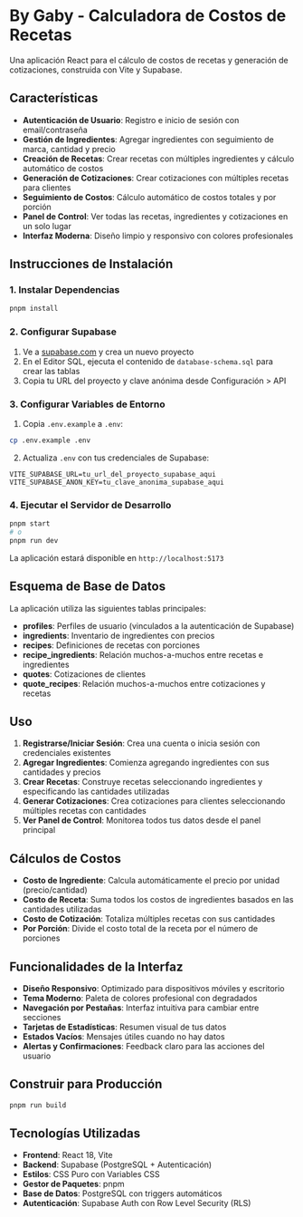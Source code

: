 # By Gaby - Calculadora de Costos de Recetas

Una aplicación React para el cálculo de costos de recetas y generación de cotizaciones, construida con Vite y Supabase.

## Características

- **Autenticación de Usuario**: Registro e inicio de sesión con email/contraseña
- **Gestión de Ingredientes**: Agregar ingredientes con seguimiento de marca, cantidad y precio
- **Creación de Recetas**: Crear recetas con múltiples ingredientes y cálculo automático de costos
- **Generación de Cotizaciones**: Crear cotizaciones con múltiples recetas para clientes
- **Seguimiento de Costos**: Cálculo automático de costos totales y por porción
- **Panel de Control**: Ver todas las recetas, ingredientes y cotizaciones en un solo lugar
- **Interfaz Moderna**: Diseño limpio y responsivo con colores profesionales

## Instrucciones de Instalación

### 1. Instalar Dependencias

```bash
pnpm install
```

### 2. Configurar Supabase

1. Ve a [supabase.com](https://supabase.com) y crea un nuevo proyecto
2. En el Editor SQL, ejecuta el contenido de `database-schema.sql` para crear las tablas
3. Copia tu URL del proyecto y clave anónima desde Configuración > API

### 3. Configurar Variables de Entorno

1. Copia `.env.example` a `.env`:
```bash
cp .env.example .env
```

2. Actualiza `.env` con tus credenciales de Supabase:
```
VITE_SUPABASE_URL=tu_url_del_proyecto_supabase_aqui
VITE_SUPABASE_ANON_KEY=tu_clave_anonima_supabase_aqui
```

### 4. Ejecutar el Servidor de Desarrollo

```bash
pnpm start
# o
pnpm run dev
```

La aplicación estará disponible en `http://localhost:5173`

## Esquema de Base de Datos

La aplicación utiliza las siguientes tablas principales:

- **profiles**: Perfiles de usuario (vinculados a la autenticación de Supabase)
- **ingredients**: Inventario de ingredientes con precios
- **recipes**: Definiciones de recetas con porciones
- **recipe_ingredients**: Relación muchos-a-muchos entre recetas e ingredientes
- **quotes**: Cotizaciones de clientes
- **quote_recipes**: Relación muchos-a-muchos entre cotizaciones y recetas

## Uso

1. **Registrarse/Iniciar Sesión**: Crea una cuenta o inicia sesión con credenciales existentes
2. **Agregar Ingredientes**: Comienza agregando ingredientes con sus cantidades y precios
3. **Crear Recetas**: Construye recetas seleccionando ingredientes y especificando las cantidades utilizadas
4. **Generar Cotizaciones**: Crea cotizaciones para clientes seleccionando múltiples recetas con cantidades
5. **Ver Panel de Control**: Monitorea todos tus datos desde el panel principal

## Cálculos de Costos

- **Costo de Ingrediente**: Calcula automáticamente el precio por unidad (precio/cantidad)
- **Costo de Receta**: Suma todos los costos de ingredientes basados en las cantidades utilizadas
- **Costo de Cotización**: Totaliza múltiples recetas con sus cantidades
- **Por Porción**: Divide el costo total de la receta por el número de porciones

## Funcionalidades de la Interfaz

- **Diseño Responsivo**: Optimizado para dispositivos móviles y escritorio
- **Tema Moderno**: Paleta de colores profesional con degradados
- **Navegación por Pestañas**: Interfaz intuitiva para cambiar entre secciones
- **Tarjetas de Estadísticas**: Resumen visual de tus datos
- **Estados Vacíos**: Mensajes útiles cuando no hay datos
- **Alertas y Confirmaciones**: Feedback claro para las acciones del usuario

## Construir para Producción

```bash
pnpm run build
```

## Tecnologías Utilizadas

- **Frontend**: React 18, Vite
- **Backend**: Supabase (PostgreSQL + Autenticación)
- **Estilos**: CSS Puro con Variables CSS
- **Gestor de Paquetes**: pnpm
- **Base de Datos**: PostgreSQL con triggers automáticos
- **Autenticación**: Supabase Auth con Row Level Security (RLS)